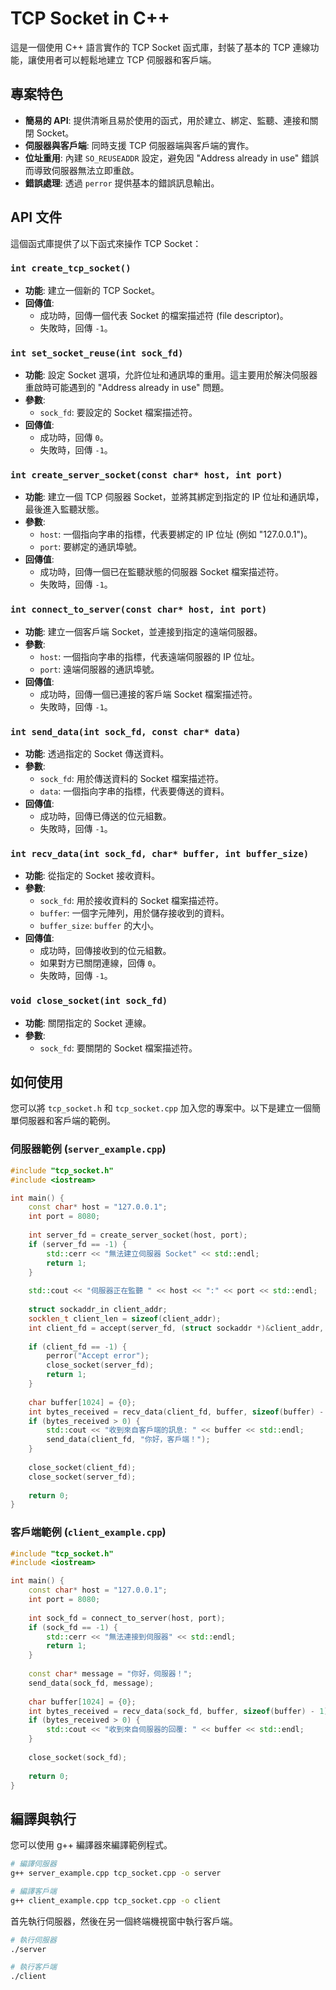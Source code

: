 # TCP Socket in C++

這是一個使用 C++ 語言實作的 TCP Socket 函式庫，封裝了基本的 TCP 連線功能，讓使用者可以輕鬆地建立 TCP 伺服器和客戶端。

## 專案特色

  * **簡易的 API**: 提供清晰且易於使用的函式，用於建立、綁定、監聽、連接和關閉 Socket。
  * **伺服器與客戶端**: 同時支援 TCP 伺服器端與客戶端的實作。
  * **位址重用**: 內建 `SO_REUSEADDR` 設定，避免因 "Address already in use" 錯誤而導致伺服器無法立即重啟。
  * **錯誤處理**: 透過 `perror` 提供基本的錯誤訊息輸出。

## API 文件

這個函式庫提供了以下函式來操作 TCP Socket：

### `int create_tcp_socket()`

  * **功能**: 建立一個新的 TCP Socket。
  * **回傳值**:
      * 成功時，回傳一個代表 Socket 的檔案描述符 (file descriptor)。
      * 失敗時，回傳 `-1`。

### `int set_socket_reuse(int sock_fd)`

  * **功能**: 設定 Socket 選項，允許位址和通訊埠的重用。這主要用於解決伺服器重啟時可能遇到的 "Address already in use" 問題。
  * **參數**:
      * `sock_fd`: 要設定的 Socket 檔案描述符。
  * **回傳值**:
      * 成功時，回傳 `0`。
      * 失敗時，回傳 `-1`。

### `int create_server_socket(const char* host, int port)`

  * **功能**: 建立一個 TCP 伺服器 Socket，並將其綁定到指定的 IP 位址和通訊埠，最後進入監聽狀態。
  * **參數**:
      * `host`: 一個指向字串的指標，代表要綁定的 IP 位址 (例如 "127.0.0.1")。
      * `port`: 要綁定的通訊埠號。
  * **回傳值**:
      * 成功時，回傳一個已在監聽狀態的伺服器 Socket 檔案描述符。
      * 失敗時，回傳 `-1`。

### `int connect_to_server(const char* host, int port)`

  * **功能**: 建立一個客戶端 Socket，並連接到指定的遠端伺服器。
  * **參數**:
      * `host`: 一個指向字串的指標，代表遠端伺服器的 IP 位址。
      * `port`: 遠端伺服器的通訊埠號。
  * **回傳值**:
      * 成功時，回傳一個已連接的客戶端 Socket 檔案描述符。
      * 失敗時，回傳 `-1`。

### `int send_data(int sock_fd, const char* data)`

  * **功能**: 透過指定的 Socket 傳送資料。
  * **參數**:
      * `sock_fd`: 用於傳送資料的 Socket 檔案描述符。
      * `data`: 一個指向字串的指標，代表要傳送的資料。
  * **回傳值**:
      * 成功時，回傳已傳送的位元組數。
      * 失敗時，回傳 `-1`。

### `int recv_data(int sock_fd, char* buffer, int buffer_size)`

  * **功能**: 從指定的 Socket 接收資料。
  * **參數**:
      * `sock_fd`: 用於接收資料的 Socket 檔案描述符。
      * `buffer`: 一個字元陣列，用於儲存接收到的資料。
      * `buffer_size`: `buffer` 的大小。
  * **回傳值**:
      * 成功時，回傳接收到的位元組數。
      * 如果對方已關閉連線，回傳 `0`。
      * 失敗時，回傳 `-1`。

### `void close_socket(int sock_fd)`

  * **功能**: 關閉指定的 Socket 連線。
  * **參數**:
      * `sock_fd`: 要關閉的 Socket 檔案描述符。

## 如何使用

您可以將 `tcp_socket.h` 和 `tcp_socket.cpp` 加入您的專案中。以下是建立一個簡單伺服器和客戶端的範例。

### 伺服器範例 (`server_example.cpp`)

```cpp
#include "tcp_socket.h"
#include <iostream>

int main() {
    const char* host = "127.0.0.1";
    int port = 8080;
    
    int server_fd = create_server_socket(host, port);
    if (server_fd == -1) {
        std::cerr << "無法建立伺服器 Socket" << std::endl;
        return 1;
    }
    
    std::cout << "伺服器正在監聽 " << host << ":" << port << std::endl;
    
    struct sockaddr_in client_addr;
    socklen_t client_len = sizeof(client_addr);
    int client_fd = accept(server_fd, (struct sockaddr *)&client_addr, &client_len);
    
    if (client_fd == -1) {
        perror("Accept error");
        close_socket(server_fd);
        return 1;
    }
    
    char buffer[1024] = {0};
    int bytes_received = recv_data(client_fd, buffer, sizeof(buffer) - 1);
    if (bytes_received > 0) {
        std::cout << "收到來自客戶端的訊息: " << buffer << std::endl;
        send_data(client_fd, "你好，客戶端！");
    }
    
    close_socket(client_fd);
    close_socket(server_fd);
    
    return 0;
}
```

### 客戶端範例 (`client_example.cpp`)

```cpp
#include "tcp_socket.h"
#include <iostream>

int main() {
    const char* host = "127.0.0.1";
    int port = 8080;
    
    int sock_fd = connect_to_server(host, port);
    if (sock_fd == -1) {
        std::cerr << "無法連接到伺服器" << std::endl;
        return 1;
    }
    
    const char* message = "你好，伺服器！";
    send_data(sock_fd, message);
    
    char buffer[1024] = {0};
    int bytes_received = recv_data(sock_fd, buffer, sizeof(buffer) - 1);
    if (bytes_received > 0) {
        std::cout << "收到來自伺服器的回覆: " << buffer << std::endl;
    }
    
    close_socket(sock_fd);
    
    return 0;
}
```

## 編譯與執行

您可以使用 g++ 編譯器來編譯範例程式。

```bash
# 編譯伺服器
g++ server_example.cpp tcp_socket.cpp -o server

# 編譯客戶端
g++ client_example.cpp tcp_socket.cpp -o client
```

首先執行伺服器，然後在另一個終端機視窗中執行客戶端。

```bash
# 執行伺服器
./server

# 執行客戶端
./client
```
